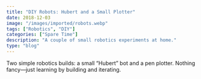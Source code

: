 ```yaml
---
title: "DIY Robots: Hubert and a Small Plotter"
date: 2018-12-03
image: "/images/imported/robots.webp"
tags: ["Robotics", "DIY"]
categories: ["Spare Time"]
description: "A couple of small robotics experiments at home."
type: "blog"
---
```


Two simple robotics builds: a small “Hubert” bot and a pen plotter. Nothing fancy—just learning by building and iterating.

